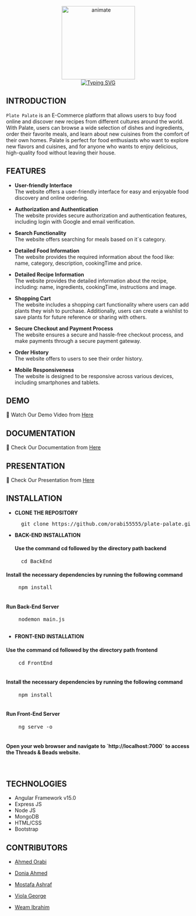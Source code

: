 <div align="center" margin-top="5px">
  <img src="https://github.com/orabi55555/plate-palate/assets/112786733/6c89d85a-b4d0-4ed6-a355-4530e00ee88b" alt="animate" width="200"/><br>
  <a href=#">
    <img src="https://readme-typing-svg.demolab.com?font=Dancing+Script&weight=800&size=30&pause=1000&color=E61919&center=true&vCenter=true&width=435&lines=Welcome+To+Our+Store+;Plate+Palate" alt="Typing SVG">
  </a>
</div>

## **INTRODUCTION**

`Plate Palate` is an E-Commerce platform that allows users to buy food online and discover new recipes from different cultures around the world. With Palate, users can browse a wide selection of dishes and ingredients, order their favorite meals, and learn about new cuisines from the comfort of their own homes. Palate is perfect for food enthusiasts who want to explore new flavors and cuisines, and for anyone who wants to enjoy delicious, high-quality food without leaving their house. 


## **FEATURES**

- **User-friendly Interface**<br>
  The website offers a  user-friendly interface for easy and enjoyable food discovery and online ordering.

- **Authorization and Authentication**<br>
  The website provides secure authorization and authentication features, including login with Google and email verification.

- **Search Functionality**<br>
  The website offers searching for meals based on it`s category.

- **Detailed Food Information**<br>
  The website provides the required information about the food like: name, category, description, cookingTime and price.
  
- **Detailed Recipe Information**<br>
  The website provides the detailed information about the recipe, including: name, ingredients, cookingTime, instructions and image.

- **Shopping Cart**<br>
  The website includes a shopping cart functionality where users can add plants they wish to purchase. Additionally, users can create a wishlist to save plants for future reference or sharing with others.

- **Secure Checkout and Payment Process**<br>
  The website ensures a secure and hassle-free checkout process, and make payments through a secure payment gateway.

- **Order History**<br>
  The website offers to users to see their order history.

- **Mobile Responsiveness**<br>
  The website is designed to be responsive across various devices, including smartphones and tablets. 



## **DEMO**

🎥 Watch Our Demo Video from [Here](https://drive.google.com/file/d/1g7WKr6sZmiqvWtb447FDgjJvpbSU0jaP/view?usp=sharing)


## **DOCUMENTATION**

📄 Check Our Documentation from [Here](https://drive.google.com/drive/folders/1Mp3XQjfGKUWXKUgT7nhjJ3kBzufUIyst?usp=sharing)

## **PRESENTATION**

📄 Check Our Presentation from [Here](https://drive.google.com/drive/folders/1_WNiFMpPiF9AHgYcUb9YKGCTGDn2gylW?usp=sharing)


## **INSTALLATION**

- **CLONE THE REPOSITORY**
  <pre>
    git clone https://github.com/orabi55555/plate-palate.git
  </pre>

- **BACK-END INSTALLATION**
  <h4>Use the command cd followed by the directory path backend</h4>
  <pre>
    cd BackEnd
  </pre>

 <h4>Install the necessary dependencies by running the following command</h4>
  <pre>
    npm install
  </pre>

  <h4>Run Back-End Server</h4>
  <pre>
    nodemon main.js
  </pre>

- **FRONT-END INSTALLATION**
 <h4>Use the command cd followed by the directory path frontend</h4>
  <pre>
    cd FrontEnd
  </pre>

  <h4>Install the necessary dependencies by running the following command</h4>
  <pre>
    npm install
  </pre>

  <h4>Run Front-End Server</h4>
  <pre>
    ng serve -o
  </pre>

<h4>Open your web browser and navigate to `http://localhost:7000` to access the Threads & Beads website.</h4><br>


## **TECHNOLOGIES**

- Angular Framework v15.0
- Express JS
- Node JS
- MongoDB
- HTML/CSS
- Bootstrap


 ## **CONTRIBUTORS**

- [Ahmed Orabi](https://github.com/orabi55555)

- [Donia Ahmed](https://github.com/DoniaAhmed20)

- [Mostafa Ashraf](https://github.com/Mostafaa133)
  
- [Viola George](https://github.com/Viola-George)

- [Weam Ibrahim](https://github.com/weamibrahim)


